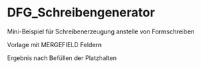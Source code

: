 # DFG_Schreibengenerator
Mini-Beispiel für Schreibenerzeugung anstelle von Formschreiben

Vorlage mit MERGEFIELD Feldern

Ergebnis nach Befüllen der Platzhalten


